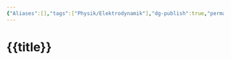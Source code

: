 ```yaml
---
{"Aliases":[],"tags":["Physik/Elektrodynamik"],"dg-publish":true,"permalink":"/templates/notes/simple-public-note/","dgHomeLink":true,"dgPassFrontmatter":true}
---
```


# {{title}}